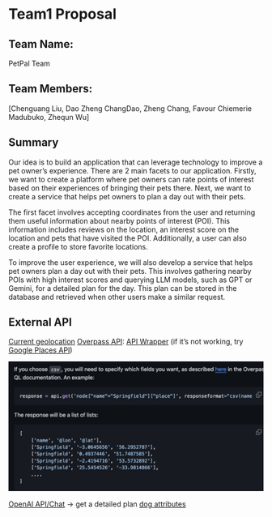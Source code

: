 # Team1 Proposal
## Team Name:  
PetPal Team
## Team Members: 
[Chenguang Liu, Dao Zheng ChangDao, Zheng Chang, Favour Chiemerie Madubuko, Zhequn Wu]

## Summary
Our idea is to build an application that can leverage technology to improve a pet owner’s experience. There are 2 main facets to our application. Firstly, we want to create a platform where pet owners can rate points of interest based on their experiences of bringing their pets there. Next, we want to create a service that helps pet owners to plan a day out with their pets.

The first facet involves accepting coordinates from the user and returning them useful information about nearby points of interest (POI). This information includes reviews on the location, an interest score on the location and pets that have visited the POI. Additionally, a user can also create a profile to store favorite locations. 

To improve the user experience, we will also develop a service that helps pet owners plan a day out with their pets. This involves gathering nearby POIs with high interest scores and querying LLM models, such as GPT or Gemini, for a detailed plan for the day. This plan can be stored in the database and retrieved when other users make a similar request. 


## External API
[Current geolocation](https://www.tutorialspoint.com/how-to-get-geolocation-in-python)
[Overpass API](https://wiki.openstreetmap.org/wiki/Overpass_API): [API Wrapper](https://github.com/mvexel/overpass-api-python-wrapper) (if it’s not working, try [Google Places API](https://developers.google.com/maps/documentation/places/web-service/))

![API](images/API_wrapperjpg.jpg)

[OpenAI API/Chat](https://platform.openai.com/docs/api-reference/chat) ->  get a detailed plan
[dog attributes](https://dogapi.dog/docs/api-v2) 